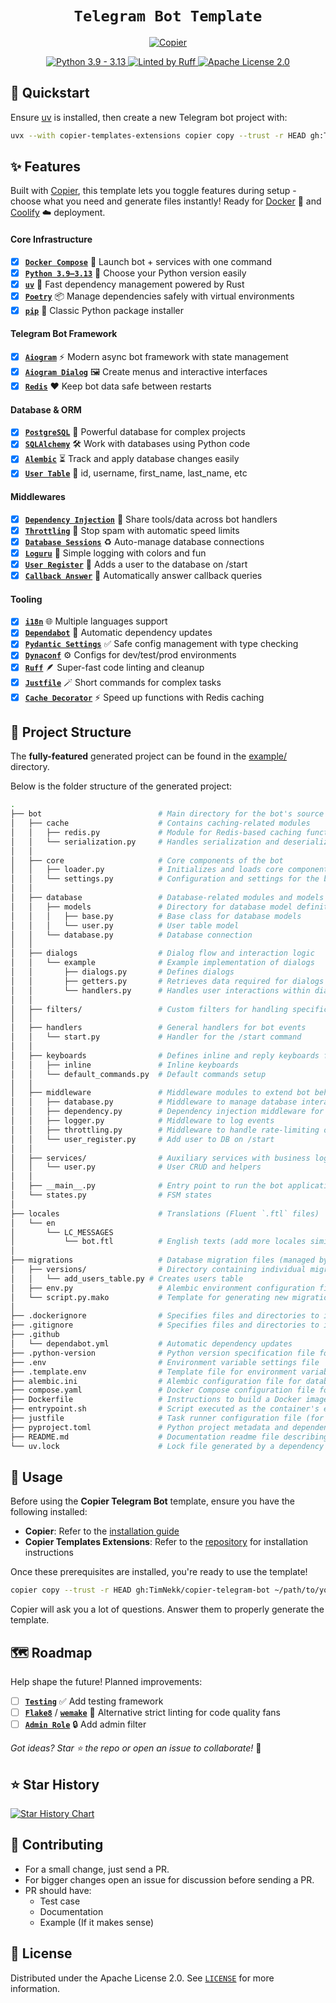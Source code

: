 <div align="center">
    <h1><code>Telegram Bot Template</code></h1>
    <div>
        <a href="https://github.com/copier-org/copier">
            <picture>
                <source media="(prefers-color-scheme: dark)" srcset="https://img.shields.io/endpoint?url=https://raw.githubusercontent.com/copier-org/copier/master/img/badge/badge-black.json&style=for-the-badge&labelColor=010409&color=1e242a" />
                <source media="(prefers-color-scheme: light)" srcset="https://img.shields.io/endpoint?url=https://raw.githubusercontent.com/copier-org/copier/master/img/badge/badge-black.json&style=for-the-badge&labelColor=010409&color=f0f1f2" />
                <img alt="Copier" />
            </picture>
        </a>
        <p/>
        <a href="https://www.python.org/">
            <picture>
                <source media="(prefers-color-scheme: dark)" srcset="https://img.shields.io/badge/-Python 3.9 — 3.13-1e242a?style=for-the-badge&logoColor=white&labelColor=3776AB&logo=python" />
                <source media="(prefers-color-scheme: light)" srcset="https://img.shields.io/badge/-Python 3.9 — 3.13-f0f1f2?style=for-the-badge&logoColor=white&labelColor=3776AB&logo=python" />
                <img alt="Python 3.9 - 3.13" />
            </picture>
        </a>
        <a href="https://github.com/astral-sh/ruff">
            <picture>
                <source media="(prefers-color-scheme: dark)" srcset="https://img.shields.io/badge/-Linted by Ruff-1e242a?style=for-the-badge&logoColor=30173d&labelColor=D7FF64&logo=ruff" />
                <source media="(prefers-color-scheme: light)" srcset="https://img.shields.io/badge/-Linted by Ruff-f0f1f2?style=for-the-badge&logoColor=30173d&labelColor=D7FF64&logo=ruff" />
                <img alt="Linted by Ruff" />
            </picture>
        </a>
        <a href="https://github.com/TimNekk/copier-telegram-bot/blob/main/LICENSE.md">
            <picture>
                <source media="(prefers-color-scheme: dark)" srcset="https://img.shields.io/badge/-Apache License 2.0-1e242a?style=for-the-badge&logoColor=1e242a&labelColor=white&logo=googledocs" />
                <source media="(prefers-color-scheme: light)" srcset="https://img.shields.io/badge/-Apache License 2.0-f0f1f2?style=for-the-badge&logoColor=white&labelColor=1f2328&logo=googledocs" />
                <img alt="Apache License 2.0" />
            </picture>
        </a>
    </div>
</div>

## 🚀 Quickstart

Ensure [uv](https://docs.astral.sh/uv/getting-started/installation/) is installed, then create a new Telegram bot project with:

```bash
uvx --with copier-templates-extensions copier copy --trust -r HEAD gh:TimNekk/copier-telegram-bot ~/path/to/your/project
```

## ✨ Features

Built with [Copier](https://copier.readthedocs.io/), this template lets you toggle features during setup - choose what you need and generate files instantly! Ready for [Docker](https://www.docker.com/) 🐳 and [Coolify](https://coolify.io/) ☁️ deployment.

#### Core Infrastructure

- [x] [**`Docker Compose`**](https://docs.docker.com/compose/) 🐳 Launch bot + services with one command
- [x] [**`Python 3.9–3.13`**](https://www.python.org/) 🐍 Choose your Python version easily
- [x] [**`uv`**](https://docs.astral.sh/uv/) 🚀 Fast dependency management powered by Rust
- [x] [**`Poetry`**](https://python-poetry.org/) 📦 Manage dependencies safely with virtual environments
- [x] [**`pip`**](https://pip.pypa.io/) 📜 Classic Python package installer

#### Telegram Bot Framework

- [x] [**`Aiogram`**](https://docs.aiogram.dev/) ⚡ Modern async bot framework with state management
- [x] [**`Aiogram Dialog`**](https://github.com/Tishka17/aiogram_dialog) 🖼️ Create menus and interactive interfaces
- [x] [**`Redis`**](https://redis.io/) ❤️ Keep bot data safe between restarts

#### Database & ORM

- [x] [**`PostgreSQL`**](https://www.postgresql.org/) 🐘 Powerful database for complex projects
- [x] [**`SQLAlchemy`**](https://www.sqlalchemy.org/) 🛠️ Work with databases using Python code
- [x] [**`Alembic`**](https://alembic.sqlalchemy.org/) ⏳ Track and apply database changes easily
- [x] [**`User Table`**](./example/bot/database/models/user.py) 👤 id, username, first_name, last_name, etc

#### Middlewares

- [x] [**`Dependency Injection`**](https://docs.aiogram.dev/en/latest/dispatcher/middlewares.html) 💉 Share tools/data across bot handlers
- [x] [**`Throttling`**](https://docs.aiogram.dev/en/latest/dispatcher/middlewares.html) 🛑 Stop spam with automatic speed limits
- [x] [**`Database Sessions`**](https://docs.sqlalchemy.org/en/20/orm/session_basics.html) ♻️ Auto-manage database connections
- [x] [**`Loguru`**](https://github.com/Delgan/loguru) 📜 Simple logging with colors and fun
- [x] [**`User Register`**](./example/bot/middleware/user_register.py) 📝 Adds a user to the database on /start
- [x] [**`Callback Answer`**](https://docs.aiogram.dev/en/latest/utils/callback_answer.html) 🔄 Automatically answer callback queries

#### Tooling

- [x] [**`i18n`**](https://github.com/aiogram/i18n) 🌐 Multiple languages support
- [x] [**`Dependabot`**](https://github.com/dependabot) 🤖 Automatic dependency updates
- [x] [**`Pydantic Settings`**](https://docs.pydantic.dev/latest/concepts/pydantic_settings/) ✅ Safe config management with type checking
- [x] [**`Dynaconf`**](https://www.dynaconf.com/) ⚙️ Configs for dev/test/prod environments
- [x] [**`Ruff`**](https://docs.astral.sh/ruff/) 🪶 Super-fast code linting and cleanup
- [x] [**`Justfile`**](https://just.systems/) 🪄 Short commands for complex tasks
- [x] [**`Cache Decorator`**](https://pypi.org/project/orjson/) ⚡ Speed up functions with Redis caching

## 📂 Project Structure

The **fully-featured** generated project can be found in the [example/](./example) directory.

Below is the folder structure of the generated project:

```sh
.
├── bot                          # Main directory for the bot's source code
│   ├── cache                    # Contains caching-related modules
│   │   ├── redis.py             # Module for Redis-based caching functionality
│   │   └── serialization.py     # Handles serialization and deserialization for cached data
│   │   
│   ├── core                     # Core components of the bot
│   │   ├── loader.py            # Initializes and loads core components of the bot
│   │   └── settings.py          # Configuration and settings for the bot
│   │   
│   ├── database                 # Database-related modules and models
│   │   ├── models               # Directory for database model definitions
│   │   │   ├── base.py          # Base class for database models
│   │   │   └── user.py          # User table model
│   │   └── database.py          # Database connection
│   │   
│   ├── dialogs                  # Dialog flow and interaction logic
│   │   └── example              # Example implementation of dialogs
│   │       ├── dialogs.py       # Defines dialogs
│   │       ├── getters.py       # Retrieves data required for dialogs
│   │       └── handlers.py      # Handles user interactions within dialogs
│   │   
│   ├── filters/                 # Custom filters for handling specific bot commands or messages
│   │   
│   ├── handlers                 # General handlers for bot events
│   │   └── start.py             # Handler for the /start command
│   │   
│   ├── keyboards                # Defines inline and reply keyboards for user interaction
│   │   ├── inline               # Inline keyboards
│   │   └── default_commands.py  # Default commands setup
│   │   
│   ├── middleware               # Middleware modules to extend bot behavior
│   │   ├── database.py          # Middleware to manage database interactions during events
│   │   ├── dependency.py        # Dependency injection middleware for shared resources
│   │   ├── logger.py            # Middleware to log events
│   │   ├── throttling.py        # Middleware to handle rate-limiting of requests
│   │   └── user_register.py     # Add user to DB on /start
│   │   
│   ├── services/                # Auxiliary services with business logic
│   │   └── user.py              # User CRUD and helpers
│   │   
│   ├── __main__.py              # Entry point to run the bot application
│   └── states.py                # FSM states
│   
├── locales                      # Translations (Fluent `.ftl` files)
│   └── en
│       └── LC_MESSAGES
│           └── bot.ftl          # English texts (add more locales similarly)
│   
├── migrations                   # Database migration files (managed by Alembic)
│   ├── versions/                # Directory containing individual migration scripts
│   │   └── add_users_table.py # Creates users table
│   ├── env.py                   # Alembic environment configuration file
│   └── script.py.mako           # Template for generating new migration scripts
│   
├── .dockerignore                # Specifies files and directories to ignore in Docker builds
├── .gitignore                   # Specifies files and directories to ignore in Git version control
├── .github
│   └── dependabot.yml           # Automatic dependency updates
├── .python-version              # Python version specification file for version managers like pyenv
├── .env                         # Environment variable settings file
├── .template.env                # Template file for environment variables
├── alembic.ini                  # Alembic configuration file for database migrations
├── compose.yaml                 # Docker Compose configuration file for multi-container setups
├── Dockerfile                   # Instructions to build a Docker image for the application
├── entrypoint.sh                # Script executed as the container's entry point 
├── justfile                     # Task runner configuration file (for `just` command automation)
├── pyproject.toml               # Python project metadata and dependencies configuration (PEP-518)
├── README.md                    # Documentation readme file describing the project
└── uv.lock                      # Lock file generated by a dependency manager
```

## 📖 Usage

Before using the **Copier Telegram Bot** template, ensure you have the following installed:

- **Copier**: Refer to the [installation guide](https://copier.readthedocs.io/en/latest/#installation)
- **Copier Templates Extensions**: Refer to the [repository](https://github.com/copier-org/copier-templates-extensions?tab=readme-ov-file#installation) for installation instructions

Once these prerequisites are installed, you're ready to use the template!

```bash
copier copy --trust -r HEAD gh:TimNekk/copier-telegram-bot ~/path/to/your/project
```

Copier will ask you a lot of questions. Answer them to properly generate the template.

## 🗺️ Roadmap

Help shape the future! Planned improvements:

- [ ] [**`Testing`**](https://docs.pytest.org/) ✅ Add testing framework
- [ ] [**`Flake8`**](https://flake8.pycqa.org/) / [**`wemake`**](https://wemake-python-styleguide.readthedocs.io/en/latest/) 🧹 Alternative strict linting for code quality fans
- [ ] [**`Admin Role`**](https://docs.aiogram.dev/en/latest/dispatcher/filters/index.html) 🔒 Add admin filter

*Got ideas? Star ⭐ the repo or open an issue to collaborate!* 🚀

## ⭐ Star History

<a href="https://star-history.com/#TimNekk/copier-telegram-bot&Date">
 <picture>
   <source media="(prefers-color-scheme: dark)" srcset="https://api.star-history.com/svg?repos=TimNekk/copier-telegram-bot&type=Date&theme=dark" />
   <source media="(prefers-color-scheme: light)" srcset="https://api.star-history.com/svg?repos=TimNekk/copier-telegram-bot&type=Date" />
   <img alt="Star History Chart" src="https://api.star-history.com/svg?repos=TimNekk/copier-telegram-bot&type=Date" />
 </picture>
</a>

## 👷 Contributing

- For a small change, just send a PR.
- For bigger changes open an issue for discussion before sending a PR.
- PR should have:
  - Test case
  - Documentation
  - Example (If it makes sense)

## 📝 License

Distributed under the Apache License 2.0. See [`LICENSE`](./LICENSE.md) for more information.
